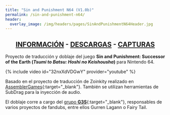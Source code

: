 ```yaml
---
title: "Sin and Punishment N64 (V1.0b)"
permalink: /sin-and-punishment-n64/
header:
  overlay_image: /img/headers/pages/SinAndPunishmentN64Header.jpg
---
```


<h2 style="text-align: center;"><strong><a href="/sin-and-punishment-n64/informacion/">INFORMACIÓN</a> - <a href="/sin-and-punishment-n64/descargar/">DESCARGAS</a> - <a href="/sin-and-punishment-n64/capturas-2/">CAPTURAS</a></strong></h2>

Proyecto de traducción y doblaje del juego **Sin and Punishment: Successor of the Earth 
(_Tsumi to Batsu: Hoshi no Keishousha_)** para Nintendo 64.

{% include video id="32nxXdVDGwY" provider="youtube" %}

Basado en el proyecto de traducción de Zoinkity realizado en 
[AssemblerGames](http://www.assemblergames.com/forums/showthread.php?47187-Sin-and-Punishment-and-other-jap-only-titels-translation){:target="_blank"}. 
También se utilizan herramientas de SubDrag para la inyección de audio.

El doblaje corre a cargo del [grupo **G3S**](http://www.estudiosg3s.com/){:target="_blank"}, responsables 
de varios proyectos de fandubs, entre ellos Gurren Lagann o Fairy Tail.
